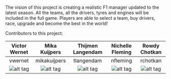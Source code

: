 The vision of this project is creating a realistic F1 manager updated to the latest season.
All the teams, all the drivers, tyres and engines will be included in the full game.
Players are able to select a team, buy drivers, race, upgrade and become the best in the world!



Contributors to this project:

| Victor Wernet | Mika Kuijpers | Thijmen Langendam      | Nichelle Fleming | Rowdy Chotkan |
| :-----------: | :-----------: | :--------------------: | :--------------: | :-----------: |
| vwernet       | mikakuijpers  | tlangendam             | nfleming         |rchotkan       |
| ![alt tag](http://tinyurl.com/haegpqr "Victor Wernet")| ![alt tag](http://i.picresize.com/images/2016/11/26/NLcbA.png "Mika Kuijpers")  | ![alt tag](http://i.picresize.com/images/2016/11/26/6B9XO.png "Thijmen Langendam")|![alt tag](http://i.picresize.com/images/2016/11/26/s8xH1.jpg "Nichelle Fleming") |![alt tag](http://i.imgur.com/rehT4LV.jpg "Rowdy Chotkan")|


